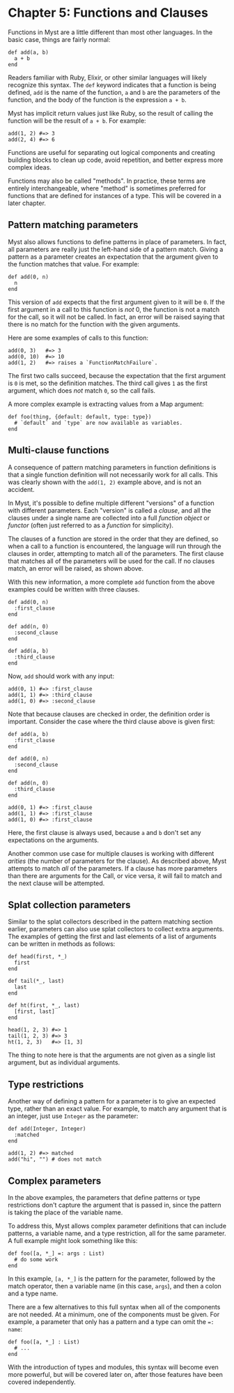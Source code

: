 # Chapter 5: Functions and Clauses

Functions in Myst are a little different than most other languages. In the basic case, things are fairly normal:

```myst
def add(a, b)
  a + b
end
```

Readers familiar with Ruby, Elixir, or other similar languages will likely recognize this syntax. The `def` keyword indicates that a function is being defined, `add` is the name of the function, `a` and `b` are the parameters of the function, and the body of the function is the expression `a + b`.

Myst has implicit return values just like Ruby, so the result of calling the function will be the result of `a + b`. For example:

```myst
add(1, 2) #=> 3
add(2, 4) #=> 6
```

Functions are useful for separating out logical components and creating building blocks to clean up code, avoid repetition, and better express more complex ideas.

Functions may also be called "methods". In practice, these terms are entirely interchangeable, where "method" is sometimes preferred for functions that are defined for instances of a type. This will be covered in a later chapter.


## Pattern matching parameters

Myst also allows functions to define patterns in place of parameters. In fact, all parameters are really just the left-hand side of a pattern match. Giving a pattern as a parameter creates an expectation that the argument given to the function matches that value. For example:

```myst
def add(0, n)
  n
end
```

This version of `add` expects that the first argument given to it will be `0`. If the first argument in a call to this function is _not_ 0, the function is not a match for the call, so it will not be called. In fact, an error will be raised saying that there is no match for the function with the given arguments.

Here are some examples of calls to this function:

```myst
add(0, 3)   #=> 3
add(0, 10)  #=> 10
add(1, 2)   #=> raises a `FunctionMatchFailure`.
```

The first two calls succeed, because the expectation that the first argument is `0` is met, so the definition matches. The third call gives `1` as the first argument, which does _not_ match `0`, so the call fails.

A more complex example is extracting values from a Map argument:

```myst
def foo(thing, {default: default, type: type})
  # `default` and `type` are now available as variables.
end
```


## Multi-clause functions

A consequence of pattern matching parameters in function definitions is that a single function definition will not necessarily work for all calls. This was clearly shown with the `add(1, 2)` example above, and is not an accident.

In Myst, it's possible to define multiple different "versions" of a function with different parameters. Each "version" is called a _clause_, and all the clauses under a single name are collected into a full _function object_ or _functor_ (often just referred to as a _function_ for simplicity).

The clauses of a function are stored in the order that they are defined, so when a call to a function is encountered, the language will run through the clauses in order, attempting to match all of the parameters. The first clause that matches all of the parameters will be used for the call. If no clauses match, an error will be raised, as shown above.

With this new information, a more complete `add` function from the above examples could be written with three clauses.

```myst
def add(0, n)
  :first_clause
end

def add(n, 0)
  :second_clause
end

def add(a, b)
  :third_clause
end
```

Now, `add` should work with any input:

```myst
add(0, 1) #=> :first_clause
add(1, 1) #=> :third_clause
add(1, 0) #=> :second_clause
```

Note that because clauses are checked in order, the definition order is important. Consider the case where the third clause above is given first:

```myst
def add(a, b)
  :first_clause
end

def add(0, n)
  :second_clause
end

def add(n, 0)
  :third_clause
end

add(0, 1) #=> :first_clause
add(1, 1) #=> :first_clause
add(1, 0) #=> :first_clause
```

Here, the first clause is always used, because `a` and `b` don't set any expectations on the arguments.

Another common use case for multiple clauses is working with different _arities_ (the number of parameters for the clause). As described above, Myst attempts to match _all_ of the parameters. If a clause has more parameters than there are arguments for the Call, or vice versa, it will fail to match and the next clause will be attempted.


## Splat collection parameters

Similar to the splat collectors described in the pattern matching section earlier, parameters can also use splat collectors to collect extra arguments. The examples of getting the first and last elements of a list of arguments can be written in methods as follows:

```myst
def head(first, *_)
  first
end

def tail(*_, last)
  last
end

def ht(first, *_, last)
  [first, last]
end

head(1, 2, 3) #=> 1
tail(1, 2, 3) #=> 3
ht(1, 2, 3)   #=> [1, 3]
```

The thing to note here is that the arguments are not given as a single list argument, but as individual arguments.


## Type restrictions

Another way of defining a pattern for a parameter is to give an expected type, rather than an exact value. For example, to match any argument that is an integer, just use `Integer` as the parameter:

```myst
def add(Integer, Integer)
  :matched
end

add(1, 2) #=> matched
add("hi", "") # does not match
```


## Complex parameters

In the above examples, the parameters that define patterns or type restrictions don't capture the argument that is passed in, since the pattern is taking the place of the variable name.

To address this, Myst allows complex parameter definitions that can include patterns, a variable name, and a type restriction, all for the same parameter. A full example might look something like this:

```myst
def foo([a, *_] =: args : List)
  # do some work
end
```

In this example, `[a, *_]` is the pattern for the parameter, followed by the match operator, then a variable name (in this case, `args`), and then a colon and a type name.

There are a few alternatives to this full syntax when all of the components are not needed. At a minimum, one of the components must be given. For example, a parameter that only has a pattern and a type can omit the `=: name`:

```myst
def foo([a, *_] : List)
  # ...
end
```

With the introduction of types and modules, this syntax will become even more powerful, but will be covered later on, after those features have been covered independently.